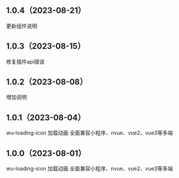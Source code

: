## 1.0.4（2023-08-21）
更新组件说明
## 1.0.3（2023-08-15）
修复插件api错误
## 1.0.2（2023-08-08）
增加说明
## 1.0.1（2023-08-04）
wu-loading-icon 加载动画  全面兼容小程序、nvue、vue2、vue3等多端
## 1.0.0（2023-08-01）
wu-loading-icon 加载动画  全面兼容小程序、nvue、vue2、vue3等多端

